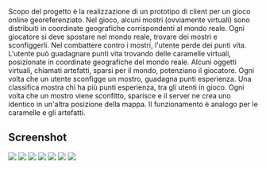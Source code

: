 Scopo del progetto è la realizzazione di un prototipo di client per un gioco online georeferenziato. Nel gioco, alcuni mostri (ovviamente virtuali) sono distribuiti in coordinate geografiche corrispondenti al mondo reale. Ogni giocatore si deve spostare nel mondo reale, trovare dei mostri e sconfiggerli. Nel combattere contro i mostri, l'utente perde dei punti vita. L'utente può guadagnare punti vita trovando delle caramelle virtuali, posizionate in coordinate geografiche del mondo reale. Alcuni oggetti virtuali, chiamati artefatti, sparsi per il mondo, potenziano il giocatore. Ogni volta che un utente sconfigge un mostro, guadagna punti esperienza. Una classifica mostra chi ha più punti esperienza, tra gli utenti in gioco. Ogni volta che un mostro viene sconfitto, sparisce e il server ne crea uno identico in un'altra posizione della mappa. Il funzionamento è analogo per le caramelle e gli artefatti.

## Screenshot
![](./img/Xnip2024-02-14_19-42-21.jpg)
![](./img/Xnip2024-02-14_19-43-21.jpg)
![](./img/Xnip2024-02-14_19-43-54.jpg)
![](./img/Xnip2024-02-14_19-44-58.jpg)
![](./img/Xnip2024-02-14_19-45-22.jpg)
![](./img/Xnip2024-02-14_19-45-39.jpg)
![](./img/Xnip2024-02-14_19-46-03.jpg)
